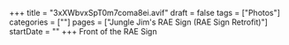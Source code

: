 +++
title = "3xXWbvxSpT0m7coma8ei.avif"
draft = false
tags = ["Photos"]
categories = [""]
pages = ["Jungle Jim's RAE Sign (RAE Sign Retrofit)"]
startDate = ""
+++
Front of the RAE Sign
